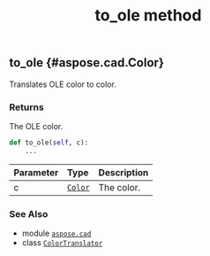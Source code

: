 ﻿---
title: to_ole method
second_title: Aspose.CAD for Python via .NET API References
description: 
type: docs
weight: 60
url: /aspose.cad/colortranslator/to_ole/
is_root: false
---

## to_ole {#aspose.cad.Color}

Translates OLE color to color.


### Returns 


The OLE color.


```python
def to_ole(self, c):
    ...
```


| Parameter | Type | Description |
| :- | :- | :- |
| c | [`Color`](/cad/python-net/aspose.cad/color) | The color. |



### See Also
* module [`aspose.cad`](../../)
* class [`ColorTranslator`](/cad/python-net/aspose.cad/colortranslator)
